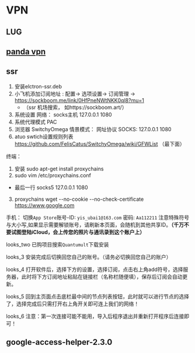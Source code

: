 <!--
 * @Author: Shuai Wang
 * @Github: https://github.com/wsustcid
 * @Version: 0.0.0
 * @Date: 2022-04-07 11:35:54
 * @LastEditTime: 2022-04-07 11:40:12
-->
# VPN

## LUG

## [panda vpn](https://pandavpnpro.com/zh-cn/)

## ssr

1. 安装elctron-ssr.deb
2. 小飞机添加订阅地址 : 配置-> 选项设置-> 订阅管理 -> https://sockboom.me/link/0HfPneNWtNKK0ql8?mu=1
   - （ssr 机场搜索， 如https://sockboom.art/）
3. 系统设置 网络： socks主机 127.0.0.1  1080
4. 系统代理模式 PAC 
5. 浏览器 SwitchyOmega 情景模式： 网址协议 SOCKS: 127.0.0.1  1080
6. atuo swtich设置规则列表 https://github.com/FelisCatus/SwitchyOmega/wiki/GFWList （最下面）


终端：
1. 安装 sudo apt-get install proxychains
2. sudo vim /etc/proxychains.conf
  - 最后一行 socks5 127.0.0.1 1080
3. proxychains wget --no-cookie --no-check-certificate  https://www.google.com 



手机：
切换`App Store`账号-ID: `yis_ubai1@163.com` 密码: `Aa112211` 注意特殊符号与大小写,如果显示需要解锁账号，请刷新本页面，会随机到其他共享ID。**（千万不要试图登陆iCloud，会上传您的照片与通讯录到这个账户上）**

looks_two 已购项目搜索`Quantumult`下载安装

looks_3 安装完成后切换回您自己的账号。（请务必切换回您自己的账户）

looks_4 打开软件后，选择下方的设置，选择订阅，点击右上角add符号，选择服务器，此时将下方订阅地址粘贴在链接栏（名称栏随便填），保存后订阅会自动更新。

looks_5 回到主页面点击底栏最中间的节点列表按钮，此时就可以进行节点的选择了，选择完成后只需打开右上角开关即可连上我们的网络！

looks_6 注意：第一次连接可能不能用，导入后程序退出并重新打开程序后连接即可！


## google-access-helper-2.3.0